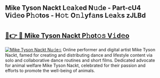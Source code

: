 ## Mike Tyson Nackt L𝚎a𝚔ed N𝚞𝚍e - Part-cU4 Vi𝚍𝚎o P𝚑𝚘tos - H𝚘𝚝 O𝚗𝚕yf𝚊ns L𝚎a𝚔s zJLBd

# <h2><a href="http://kf9nf4g.oniu.top/?m=Mike+Tyson+Nackt">🔗👉 🔴 Mike Tyson Nackt P𝚑ot𝚘𝚜 V𝚒d𝚎o</a></h2>

[![Mike Tyson Nackt Nu𝚍e𝚜](https://i.imgur.com/0qMVB7G.gif)](http://kf9nf4g.oniu.top/?m=Mike+Tyson+Nackt)
Online performer and digital artist Mike Tyson Nackt, famed for creating and distributing dance and lifestyle content via solo and collaborative dance routines and short films. Dedicated advocate for animal welfare Mike Tyson Nackt, celebrated for their passion and efforts to promote the well-being of animals.  
